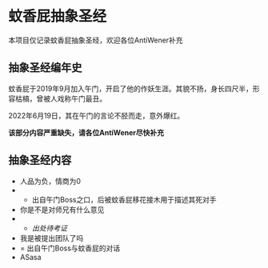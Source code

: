 # 蚊香屁抽象圣经

本项目仅记录蚊香屁抽象圣经，欢迎各位AntiWener补充

## 抽象圣经编年史

蚊香屁于2019年9月加入午门，开启了他的作妖生涯。其貌不扬，身长四尺半，形容枯槁，曾被人戏称午门最丑。

2022年6月19日，其在午门的言论不胫而走，意外爆红。

**该部分内容严重缺失，请各位AntiWener尽快补充**

## 抽象圣经内容

- 人品为负，情商为0
- - 出自午门Boss之口，后被蚊香屁移花接木用于描述其死对手
- 你是不是对师兄有什么意见
- - *出处待考证*
- 我是被提出团队了吗
- = 出自午门Boss与蚊香屁的对话
- ASasa
   


